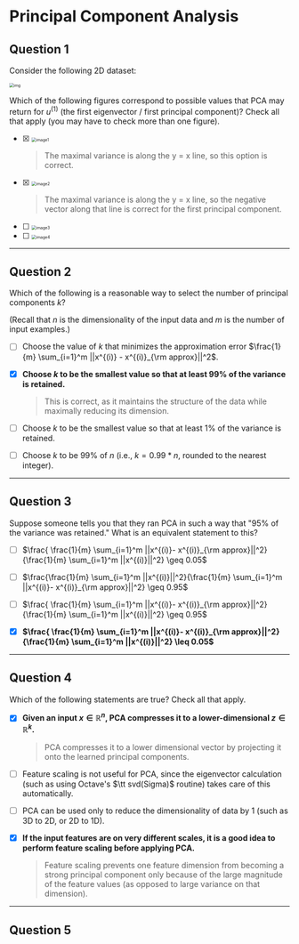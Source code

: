 # Principal Component Analysis

## Question 1

Consider the following 2D dataset:

<img src="https://d3c33hcgiwev3.cloudfront.net/lkk6_L7kEeSZtCIACx4DqA_15.1-question.jpg?Expires=1593388800&Signature=EGDf-mBlj-uZ-Rnm9JXlhgZ4cbZUXOS8rrajQKZrjOpCNiwwrBBfsLesxylXsZvnpkEV2Y2rAhQvP45TVqSw5PV9fQgUZNfYoJmpLV06DMqetYkQaYr9GUQ~rwKtV50kXO7LMDByXnUl6ekHLpuwlwIEV2EPpUwfpsA1yDlG4e4_&Key-Pair-Id=APKAJLTNE6QMUY6HBC5A" alt="img" style="zoom:50%;" />

Which of the following figures correspond to possible values that PCA may return for $u^{(1)}$ (the first eigenvector / first principal component)? Check all that apply (you may have to check more than one figure).

- [x] <img src="/Users/sangeunlee/lisy/com/Coursera_Stanford_Machine_Learning/week08/image1.png" alt="image1" style="zoom:50%;" />

  > The maximal variance is along the y = x line, so this option is correct.

- [x] <img src="/Users/sangeunlee/lisy/com/Coursera_Stanford_Machine_Learning/week08/image2.png" alt="image2" style="zoom:50%;" />

  > The maximal variance is along the y = x line, so the negative vector along that line is correct for the first principal component.

- [ ] <img src="/Users/sangeunlee/lisy/com/Coursera_Stanford_Machine_Learning/week08/image3.png" alt="image3" style="zoom:50%;" />

- [ ] <img src="/Users/sangeunlee/lisy/com/Coursera_Stanford_Machine_Learning/week08/image4.png" alt="image4" style="zoom:50%;" />

---

## Question 2

Which of the following is a reasonable way to select the number of principal components $k$?

(Recall that $n$ is the dimensionality of the input data and $m$ is the number of input examples.)

- [ ] Choose the value of $k$ that minimizes the approximation error $\frac{1}{m} \sum_{i=1}^m ||x^{(i)} - x^{(i)}_{\rm approx}||^2$.

- [x] **Choose $k$ to be the smallest value so that at least 99% of the variance is retained.**

  > This is correct, as it maintains the structure of the data while maximally reducing its dimension.

- [ ] Choose $k$ to be the smallest value so that at least 1% of the variance is retained.

- [ ] Choose $k$ to be 99% of $n$ (i.e., $k = 0.99*n$, rounded to the nearest integer).

---

## Question 3

Suppose someone tells you that they ran PCA in such a way that "95% of the variance was retained." What is an equivalent statement to this?

- [ ] $\frac{ \frac{1}{m} \sum_{i=1}^m ||x^{(i)}- x^{(i)}_{\rm approx}||^2}{\frac{1}{m} \sum_{i=1}^m ||x^{(i)}||^2} \geq 0.05$

- [ ] $\frac{\frac{1}{m} \sum_{i=1}^m ||x^{(i)}||^2}{\frac{1}{m} \sum_{i=1}^m ||x^{(i)}- x^{(i)}_{\rm approx}||^2} \geq 0.95$

- [ ] $\frac{ \frac{1}{m} \sum_{i=1}^m ||x^{(i)}- x^{(i)}_{\rm approx}||^2}{\frac{1}{m} \sum_{i=1}^m ||x^{(i)}||^2} \geq 0.95$

- [x] **$\frac{ \frac{1}{m} \sum_{i=1}^m ||x^{(i)}- x^{(i)}_{\rm approx}||^2}{\frac{1}{m} \sum_{i=1}^m ||x^{(i)}||^2} \leq 0.05$**

---

## Question 4

Which of the following statements are true? Check all that apply.

- [x] **Given an input $x \in \mathbb{R}^n$, PCA compresses it to a lower-dimensional $z \in \mathbb{R}^k$.**

  > PCA compresses it to a lower dimensional vector by projecting it onto the learned principal components. 

- [ ] Feature scaling is not useful for PCA, since the eigenvector calculation (such as using Octave's $\tt svd(Sigma)$ routine) takes care of this automatically.

- [ ] PCA can be used only to reduce the dimensionality of data by 1 (such as 3D to 2D, or 2D to 1D).

- [x] **If the input features are on very different scales, it is a good idea to perform feature scaling before applying PCA.**

  > Feature scaling prevents one feature dimension from becoming a strong principal component only because of the large magnitude of the feature values (as opposed to large variance on that dimension).

---

## Question 5

